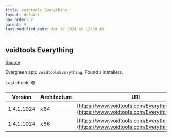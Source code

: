 ```yaml
---
title: voidtools Everything
layout: default
nav_order: 2
parent: V
last_modified_date: Apr 12 2024 at 12:30 AM
---
```


## voidtools Everything

[Source](https://www.voidtools.com/)

Evergreen app: `voidtoolsEverything`. Found `2` installers.

Last check: 🟢

| Version    | Architecture | URI                                                                                          |
| ---------- | ------------ | -------------------------------------------------------------------------------------------- |
| 1.4.1.1024 | x64          | [https://www.voidtools.com/Everything.x64.msi](https://www.voidtools.com/Everything.x64.msi) |
| 1.4.1.1024 | x86          | [https://www.voidtools.com/Everything.x86.msi](https://www.voidtools.com/Everything.x86.msi) |
